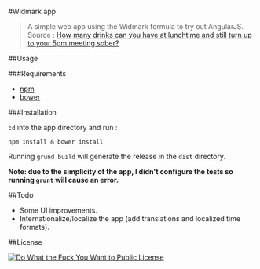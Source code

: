 #Widmark app
>A simple web app using the Widmark formula to try out AngularJS.
>Source : [How many drinks can you have at lunchtime and still turn up to your 5pm meeting sober?](https://theconversation.com/forget-perfect-pizzas-here-are-four-things-simple-maths-really-can-help-you-with-19794)

##Usage

###Requirements

* [npm](https://npmjs.org/)
* [bower](http://bower.io/)

###Installation

`cd` into the app directory and run :
```
npm install & bower install
```

Running `grund build` will generate the release in the `dist` directory.

**Note: due to the simplicity of the app, I didn't configure the tests so running `grunt` will cause an error.**

##Todo

* Some UI improvements.
* Internationalize/localize the app (add translations and localized time formats).

##License

[![Do What the Fuck You Want to Public License](http://www.wtfpl.net/wp-content/uploads/2012/12/wtfpl-badge-4.png)](http://www.wtfpl.net/ "Do What the Fuck You Want to Public License")
